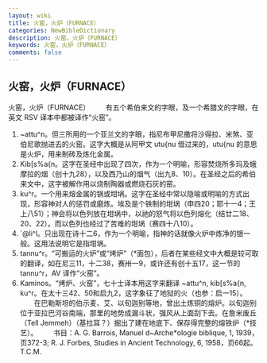 ```yaml
---
layout: wiki
title: 火窑，火炉（FURNACE）
categories: NewBibleDictionary
description: 火窑，火炉（FURNACE）
keywords: 火窑，火炉（FURNACE）
comments: false
---
```


## 火窑，火炉（FURNACE）



火窑，火炉（FURNACE）
　　有五个希伯来文的字眼，及一个希腊文的字眼，在英文 RSV 译本中都被译作“火窑”。
1. ~attu^n。但三所用的一个亚兰文的字眼，指尼布甲尼撒将沙得拉、米煞、亚伯尼歌抛进去的火窑。这字大概是从阿甲文 utu{nu 借过来的，utu{nu 的意思是火炉，用来制砖及炼化金属。
2. Kib[s%a{n。这字在圣经中出现了四次，作为一个明喻，形容焚烧所多玛及蛾摩拉的烟（创十九28），以及西乃山的烟气（出九8、10）。在圣经之后的希伯来文中，这字被解作用以烧制陶器或燃烧石灰的窑。
3. ku^r。一个用来熔金属的锅或坩埚。这字在圣经中常以隐喻或明喻的方式出现，形容神对人的惩罚或磨炼。埃及是个铁制的坩埚（申四20；耶十一4；王上八51）；神会将以色列放在坩埚中，以祂的怒气将以色列熔化（结廿二18、20、22）。而以色列也经过了苦难的坩埚（赛四十八10）。
4. `@li^l。只出现在诗十二6，作为一个明喻，指神的话就像火炉中炼净的银一般。这用法说明它是指坩埚。
5. tannu^r。“可搬运的火炉”或“烤炉”（*面包），后者在某些经文中大概是较可取的翻译，如在尼三11，十二38，赛卅一9，或许还有创十五17，这一节的 tannu^r，AV 译作“火窑”。
6. Kaminos。“烤炉、火窑”，七十士译本用这字来翻译 ~attu^n, kib[s%a{n, ku^r。在太十三42、50和启九2，这字象征了地狱的火（也参：启一15）。
　　在巴勒斯坦的伯示麦、艾、以旬迦别等地，曾出土炼铜的熔炉。以旬迦别位于亚拉巴河谷南端，那里的地势成漏斗状，强风从上面刮下去。在詹米废丘（Tell Jemmeh）（基拉耳？）掘出了建在地底下、保存得完整的熔铁炉（*技艺）。
　　书目：A. G. Barrois, Manuel d~Arche*ologie biblique, 1, 1939，页372-3; R. J. Forbes, Studies in Ancient Technology, 6, 1958，页66起。
T.C.M.





